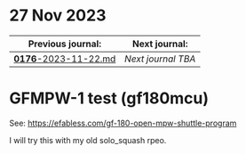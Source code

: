 # 27 Nov 2023

| Previous journal: | Next journal: |
|-|-|
| [**0176**-2023-11-22.md](./0176-2023-11-22.md) | *Next journal TBA* |

# GFMPW-1 test (gf180mcu)

See: https://efabless.com/gf-180-open-mpw-shuttle-program

I will try this with my old solo_squash rpeo.

